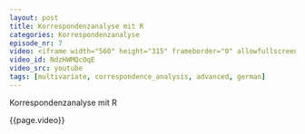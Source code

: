 ```yaml
---
layout: post
title: Korrespondenzanalyse mit R
categories: Korrespondenzanalyse
episode_nr: 7
video: <iframe width="560" height="315" frameborder="0" allowfullscreen="" src="http://www.youtube.com/embed/NdzHWMQcOqE"></iframe>
video_id: NdzHWMQcOqE
video_src: youtube
tags: [multivariate, correspondence_analysis, advanced, german]
---
```

Korrespondenzanalyse mit R
<!--more-->
{{page.video}}
